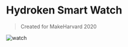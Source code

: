 # Hydroken Smart Watch
> Created for MakeHarvard 2020

![watch](https://github.com/chriswoodle/makeharvard2020-smartwatch/raw/master/watch.png)